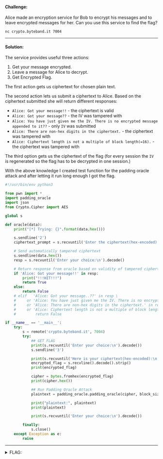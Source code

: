#### Challenge:

Alice made an encryption service for Bob to encrypt his messages and to leave encrypted messages for her. Can you use this service to find the flag?

`nc crypto.byteband.it 7004`

---

#### Solution:

The service provides useful three actions:

1. Get your message encrypted.
2. Leave a message for Alice to decrypt.
3. Get Encrypted Flag.

The first action gets us ciphertext for chosen plain text.

The second action lets us submit a ciphertext to Alice. Based on the ciphertext submitted she will return different responses:

  - `Alice: Got your message!!` - the ciphertext is valid
  - `Alice: Got your message??` - the IV was tampered with
  - `Alice: You have just given me the IV. There is no encrypted message appended to it??` - only `IV` was submitted
  - `Alice: There are non-hex digits in the ciphertext.` - the ciphertext was tampered with
  - `Alice: Ciphertext length is not a multiple of block length(=16).` - the ciphertext was tampered with

The third option gets us the ciphertext of the flag (for every session the `IV` is regenerated so the flag has to be decrypted in one session.)

With the above knowledge I created test function for the padding oracle attack and after letting it run long enough I got the flag.

```python
#!/usr/bin/env python3

from pwn import *
import padding_oracle
import json
from Crypto.Cipher import AES

global s

def oracle(data):
    print("[*] Trying: {}".format(data.hex()))

    s.sendline('2')
    ciphertext_prompt = s.recvuntil('Enter the ciphertext(hex-encoded):\n').decode()

    # Send automatically tampered ciphertext
    s.sendline(data.hex())
    resp = s.recvuntil('Enter your choice:\n').decode()

    # Return response from oracle based on validity of tampered ciphertext
    if 'Alice: Got your message!!' in resp:
        print("!!!HIT!!!")
        return True
    else:
        return False
    # elif   'Alice: Got your message..??' in resp \
    #     or 'Alice: You have just given me the IV. There is no encrypted message appended to it??' in resp \
    #     or 'Alice: There are non-hex digits in the ciphertext.' in resp \
    #     or 'Alice: Ciphertext length is not a multiple of block length(=16).' in resp:
    #         return False

if __name__ == '__main__':
    try:
        s = remote('crypto.byteband.it', 7004)
        try:
            ## GET FLAG
            print(s.recvuntil('Enter your choice:\n').decode())
            s.sendline('3')

            print(s.recvuntil('Here is your ciphertext(hex-encoded):\n').decode())
            encrypted_flag = s.recvline().decode().strip()
            print(encrypted_flag)

            cipher = bytes.fromhex(encrypted_flag)
            print(cipher.hex())

            ## Run Padding Oracle Attack
            plaintext = padding_oracle.padding_oracle(cipher, block_size=16, oracle=oracle, num_threads=1)

            print("plaintext:", plaintext)
            print(plaintext)

            print(s.recvuntil('Enter your choice:\n').decode())

        finally:
            s.close()
    except Exception as e:
        raise
```

---

<details><summary>FLAG:</summary>

```
flag{th3_0racl3_0nly_gu1de$_7he_1337}
```

</details>
<br/>
